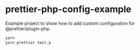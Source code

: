 # prettier-php-config-example

Example project to show how to add custom configuration for @prettier/plugin-php.

```sh
yarn
yarn prettier test.p
```
